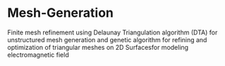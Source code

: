 # Mesh-Generation
Finite mesh refinement using Delaunay Triangulation algorithm (DTA) for unstructured mesh generation and genetic algorithm for refining and optimization of triangular meshes on 2D Surfacesfor modeling electromagnetic field
